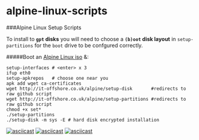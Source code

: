 # alpine-linux-scripts
###Alpine Linux Setup Scripts

To install to **`gpt` disks** you will need to choose a **`(b)oot` disk layout** in `setup-partitions` for the `boot` drive to be confgured correctly.

#####Boot an [Alpine Linux iso](http://alpinelinux.org/downloads/) &:

    setup-interfaces # <enter> x 3
    ifup eth0
    setup-apkrepos   # choose one near you
    apk add wget ca-certificates
    wget http://it-offshore.co.uk/alpine/setup-disk       #redirects to raw github script
    wget http://it-offshore.co.uk/alpine/setup-partitions #redirects to raw github script
    chmod +x set*
    ./setup-partitions
    ./setup-disk -m sys -E # hard disk encrypted installation
    
[![asciicast](https://asciinema.org/a/18354.png)](https://asciinema.org/a/18354)
[![asciicast](https://asciinema.org/a/18130.png)](https://asciinema.org/a/18130)
[![asciicast](https://asciinema.org/a/22619.png)](https://asciinema.org/a/22619)
